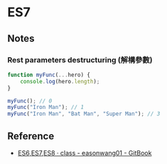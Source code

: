 # ES7

## Notes

### Rest parameters destructuring (解構參數)

````js
function myFunc(...hero) {
	console.log(hero.length);
}

myFunc(); // 0
myFunc("Iron Man"); // 1
myFunc("Iron Man", "Bat Man", "Super Man"); // 3
````


## Reference

* [ES6,ES7,ES8 · class - easonwang01 - GitBook](https://easonwang01.gitbooks.io/class/es6es7.html)
